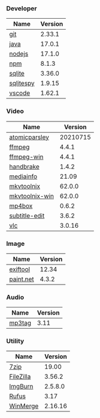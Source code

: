 
### Developer
Name                                                                       | Version
----                                                                       | -------
[git](https://github.com/git-for-windows/git/releases)                     | 2.33.1
[java](https://www.oracle.com/java/technologies/downloads/)                | 17.0.1
[nodejs](https://nodejs.org/en/download/current/)                          | 17.1.0
[npm](https://github.com/npm/cli)                                          | 8.1.3
[sqlite](http://www.sqlite.org/download.html)                              | 3.36.0
[sqlitespy](http://www.yunqa.de/delphi/doku.php/products/sqlitespy/index)  | 1.9.15
[vscode](https://code.visualstudio.com/updates)                            | 1.62.1

### Video
Name                                                                       | Version
----                                                                       | -------
[atomicparsley](https://github.com/wez/atomicparsley)                      | 20210715
[ffmpeg](http://www.ffmpeg.org/download.html)                              | 4.4.1
[ffmpeg-win](http://ffmpeg.zeranoe.com/builds/)                            | 4.4.1
[handbrake](http://handbrake.fr/downloads.php)                             | 1.4.2
[mediainfo](http://mediaarea.net/us/MediaInfo/Download/Windows)            | 21.09
[mkvtoolnix](http://www.bunkus.org/videotools/mkvtoolnix/downloads.html)   | 62.0.0
[mkvtoolnix-win](http://www.fosshub.com/MKVToolNix.html)                   | 62.0.0
[mp4box](http://gpac.wp.mines-telecom.fr/mp4box/)                          | 0.6.2
[subtitle-edit](https://github.com/SubtitleEdit/subtitleedit/releases)     | 3.6.2
[vlc](https://www.videolan.org/vlc/download-windows.html)                  | 3.0.16

### Image
Name                                                                       | Version
----                                                                       | -------
[exiftool](http://www.sno.phy.queensu.ca/~phil/exiftool/)                  | 12.34
[paint.net](http://www.getpaint.net/download.html)                         | 4.3.2

### Audio
Name                                                                       | Version
----                                                                       | -------
[mp3tag](http://www.mp3tag.de/en/download.html)                            | 3.11

### Utility
Name                                                                       | Version
----                                                                       | -------
[7zip](http://www.7-zip.org/download.html)                                 | 19.00
[FileZilla](https://filezilla-project.org/download.php?show_all=1)         | 3.56.2
[ImgBurn](http://www.imgburn.com/index.php?act=download)                   | 2.5.8.0
[Rufus](https://github.com/pbatard/rufus/releases)                         | 3.17
[WinMerge](http://winmerge.org/downloads/)                                 | 2.16.16
